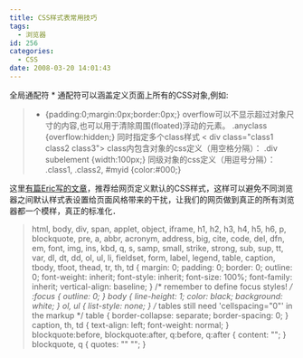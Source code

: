 ```yaml
---
title: CSS样式表常用技巧
tags:
  - 浏览器
id: 256
categories:
  - CSS
date: 2008-03-20 14:01:43
---
```


全局通配符 *
通配符可以涵盖定义页面上所有的CSS对象,例如:
> * {padding:0;margin:0px;border:0px;}
overflow可以不显示超过对象尺寸的内容,也可以用于清除周围(floated)浮动的元素。
> .anyclass {overflow:hidden;}
同时指定多个class样式
> &lt; div class="class1 class2 class3"&gt;
class内包含对象的css定义（用空格分隔）：
> .div subelement {width:100px;}
同级对象的css定义（用逗号分隔）：
> .class1, .class2, #myid {color:#000;}

这里[有篇Eric写的文章](http://meyerweb.com/eric/thoughts/2007/05/01/reset-reloaded/)，推荐给网页定义默认的CSS样式，这样可以避免不同浏览器之间默认样式表设置给页面风格带来的干扰，让我们的网页做到真正的所有浏览器都一个模样，真正的标准化．
> html, body, div, span, applet, object, iframe,
> h1, h2, h3, h4, h5, h6, p, blockquote, pre,
> a, abbr, acronym, address, big, cite, code,
> del, dfn, em, font, img, ins, kbd, q, s, samp,
> small, strike, strong, sub, sup, tt, var,
> dl, dt, dd, ol, ul, li,
> fieldset, form, label, legend,
> table, caption, tbody, tfoot, thead, tr, th, td {
> 	margin: 0;
> 	padding: 0;
> 	border: 0;
> 	outline: 0;
> 	font-weight: inherit;
> 	font-style: inherit;
> 	font-size: 100%;
> 	font-family: inherit;
> 	vertical-align: baseline;
> }
> /* remember to define focus styles! */
> :focus {
> 	outline: 0;
> }
> body {
> 	line-height: 1;
> 	color: black;
> 	background: white;
> }
> ol, ul {
> 	list-style: none;
> }
> /* tables still need 'cellspacing="0"' in the markup */
> table {
> 	border-collapse: separate;
> 	border-spacing: 0;
> }
> caption, th, td {
> 	text-align: left;
> 	font-weight: normal;
> }
> blockquote:before, blockquote:after,
> q:before, q:after {
> 	content: "";
> }
> blockquote, q {
> 	quotes: "" "";
> }
